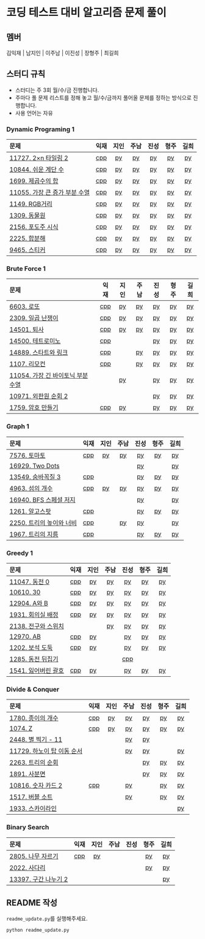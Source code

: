 # 코딩 테스트 대비 알고리즘 문제 풀이

## 멤버

김익재 | 남지인 | 이주남 | 이진성 | 장형주 | 최길희

## 스터디 규칙

- 스터디는 주 3회 월/수/금 진행합니다.
- 주마다 풀 문제 리스트를 정해 놓고 월/수/금까지 풀어올 문제를 정하는 방식으로 진행합니다.
- 사용 언어는 자유

### Dynamic Programing 1

|문제|익재|지인|주남|진성|형주|길희|
|:---|:---:|:---:|:---:|:---:|:---:|:---:|
|[11727. 2×n 타일링 2](https://www.acmicpc.net/problem/11727)|[cpp](Ikjae/11727.cpp)|[py](Jiin/11727.py)|[py](Joons/11727.py)|[py](ssung/11727.py)|[py](Hyungjoo/11727.py)|[py](Gilhee/11727.py)|
|[10844. 쉬운 계단 수](https://www.acmicpc.net/problem/10844)|[cpp](Ikjae/10844.cpp)|[py](Jiin/10844.py)|[py](Joons/10844.py)|[py](ssung/10844.py)|[py](Hyungjoo/10844.py)|[py](Gilhee/10844.py)|
|[1699. 제곱수의 합](https://www.acmicpc.net/problem/1699)|[cpp](Ikjae/1699.cpp)|[py](Jiin/1699.py)|[py](Joons/1699.py)|[py](ssung/1699.py)|[py](Hyungjoo/1699.py)|[py](Gilhee/1699.py)|
|[11055. 가장 큰 증가 부분 수열](https://www.acmicpc.net/problem/11055)|[cpp](Ikjae/11055.cpp)|[py](Jiin/11055.py)|[py](Joons/11055.py)|[py](ssung/11055.py)|[py](Hyungjoo/11055.py)|[py](Gilhee/11055.py)|
|[1149. RGB거리](https://www.acmicpc.net/problem/1149)|[cpp](Ikjae/1149.cpp)|[py](Jiin/1149.py)|[py](Joons/1149.py)|[py](ssung/1149.py)|[py](Hyungjoo/1149.py)|[py](Gilhee/1149.py)|
|[1309. 동물원](https://www.acmicpc.net/problem/1309)|[cpp](Ikjae/1309.cpp)|[py](Jiin/1309.py)|[py](Joons/1309.py)|[py](ssung/1309.py)|[py](Hyungjoo/1309.py)|[py](Gilhee/1309.py)|
|[2156. 포도주 시식](https://www.acmicpc.net/problem/2156)|[cpp](Ikjae/2156.cpp)|[py](Jiin/2156.py)|[py](Joons/2156.py)|[py](ssung/2156.py)|[py](Hyungjoo/2156.py)|[py](Gilhee/2156.py)|
|[2225. 합분해](https://www.acmicpc.net/problem/2225)|[cpp](Ikjae/2225.cpp)|[py](Jiin/2225.py)|[py](Joons/2225.py)|[py](ssung/2225.py)|[py](Hyungjoo/2225.py)|[py](Gilhee/2225.py)|
|[9465. 스티커](https://www.acmicpc.net/problem/9465)|[cpp](Ikjae/9465.cpp)|[py](Jiin/9465.py)|[py](Joons/9465.py)|[py](ssung/9465.py)|[py](Hyungjoo/9465.py)|[py](Gilhee/9465.py)|

### Brute Force 1

|문제|익재|지인|주남|진성|형주|길희|
|:---|:---:|:---:|:---:|:---:|:---:|:---:|
|[6603. 로또](https://www.acmicpc.net/problem/6603)|[cpp](Ikjae/6603.cpp)|[py](Jiin/6603.py)|[py](Joons/6603.py)|[py](ssung/6603.py)|[py](Hyungjoo/6603.py)|[py](Gilhee/6603.py)|
|[2309. 일곱 난쟁이](https://www.acmicpc.net/problem/2309)|[cpp](Ikjae/2309.cpp)|[py](Jiin/2309.py)|[py](Joons/2309.py)|[py](ssung/2309.py)|[py](Hyungjoo/2309.py)|[py](Gilhee/2309.py)|
|[14501. 퇴사](https://www.acmicpc.net/problem/14501)|[cpp](Ikjae/14501.cpp)|[py](Jiin/14501.py)|[py](Joons/14501.py)|[py](ssung/14501.py)|[py](Hyungjoo/14501.py)|[py](Gilhee/14501.py)|
|[14500. 테트로미노](https://www.acmicpc.net/problem/14500)|[cpp](Ikjae/14500.cpp)|||[py](ssung/14500.py)|[py](Hyungjoo/14500.py)|[py](Gilhee/14500.py)|
|[14889. 스타트와 링크](https://www.acmicpc.net/problem/14889)|[cpp](Ikjae/14889.cpp)||[py](Joons/14889.py)|[py](ssung/14889.py)|[py](Hyungjoo/14889.py)|[py](Gilhee/14889.py)|
|[1107. 리모컨](https://www.acmicpc.net/problem/1107)|[cpp](Ikjae/1107.cpp)||[py](Joons/1107.py)|[py](ssung/1107.py)|[py](Hyungjoo/1107.py)|[py](Gilhee/1107.py)|
|[11054. 가장 긴 바이토닉 부분 수열](https://www.acmicpc.net/problem/11054)||[py](Jiin/11054.py)||[py](ssung/11054.py)|[py](Hyungjoo/11054.py)|[py](Gilhee/11054.py)|
|[10971. 외판원 순회 2](https://www.acmicpc.net/problem/10971)||||[py](ssung/10971.py)|[py](Hyungjoo/10971.py)|[py](Gilhee/10971.py)|
|[1759. 암호 만들기](https://www.acmicpc.net/problem/1759)|[cpp](Ikjae/1759.cpp)|[py](Jiin/1759.py)||[py](ssung/1759.py)|[py](Hyungjoo/1759.py)|[py](Gilhee/1759.py)|

### Graph 1

|문제|익재|지인|주남|진성|형주|길희|
|:---|:---:|:---:|:---:|:---:|:---:|:---:|
|[7576. 토마토](https://www.acmicpc.net/problem/7576)|[cpp](Ikjae/7576.cpp)|[py](Jiin/7576.py)|[py](Joons/7576.py)|[py](ssung/7576.py)|[py](Hyungjoo/7576.py)|[py](Gilhee/7576.py)|
|[16929. Two Dots](https://www.acmicpc.net/problem/16929)||||[py](ssung/16929.py)||[py](Gilhee/16929.py)|
|[13549. 숨바꼭질 3](https://www.acmicpc.net/problem/13549)|[cpp](Ikjae/13549.cpp)|||[py](ssung/13549.py)|[py](Hyungjoo/13549.py)|[py](Gilhee/13549.py)|
|[4963. 섬의 개수](https://www.acmicpc.net/problem/4963)|[cpp](Ikjae/4963.cpp)|[py](Jiin/4963.py)|[py](Joons/4963.py)|[py](ssung/4963.py)|[py](Hyungjoo/4963.py)|[py](Gilhee/4963.py)|
|[16940. BFS 스페셜 저지](https://www.acmicpc.net/problem/16940)||||[py](ssung/16940.py)||[py](Gilhee/16940.py)|
|[1261. 알고스팟](https://www.acmicpc.net/problem/1261)|[cpp](Ikjae/1261.cpp)|||[py](ssung/1261.py)|[py](Hyungjoo/1261.py)|[py](Gilhee/1261.py)|
|[2250. 트리의 높이와 너비](https://www.acmicpc.net/problem/2250)|[cpp](Ikjae/2250.cpp)||[py](Joons/2250.py)|[py](ssung/2250.py)||[py](Gilhee/2250.py)|
|[1967. 트리의 지름](https://www.acmicpc.net/problem/1967)|[cpp](Ikjae/1967.cpp)|||[py](ssung/1967.py)|[py](Hyungjoo/1967.py)|[py](Gilhee/1967.py)|

### Greedy 1

|문제|익재|지인|주남|진성|형주|길희|
|:---|:---:|:---:|:---:|:---:|:---:|:---:|
|[11047. 동전 0](https://www.acmicpc.net/problem/11047)|[cpp](Ikjae/11047.cpp)|[py](Jiin/11047.py)|[py](Joons/11047.py)|[py](ssung/11047.py)|[py](Hyungjoo/11047.py)|[py](Gilhee/11047.py)|
|[10610. 30](https://www.acmicpc.net/problem/10610)|[cpp](Ikjae/10610.cpp)|[py](Jiin/10610.py)|[py](Joons/10610.py)|[py](ssung/10610.py)|[py](Hyungjoo/10610.py)|[py](Gilhee/10610.py)|
|[12904. A와 B](https://www.acmicpc.net/problem/12904)|[cpp](Ikjae/12904.cpp)|[py](Jiin/12904.py)|[py](Joons/12904.py)|[py](ssung/12904.py)|[py](Hyungjoo/12904.py)|[py](Gilhee/12904.py)|
|[1931. 회의실 배정](https://www.acmicpc.net/problem/1931)|[cpp](Ikjae/1931.cpp)|[py](Jiin/1931.py)|[py](Joons/1931.py)|[py](ssung/1931.py)|[py](Hyungjoo/1931.py)|[py](Gilhee/1931.py)|
|[2138. 전구와 스위치](https://www.acmicpc.net/problem/2138)|||[py](Joons/2138.py)|[py](ssung/2138.py)|[py](Hyungjoo/2138.py)|[py](Gilhee/2138.py)|
|[12970. AB](https://www.acmicpc.net/problem/12970)|[cpp](Ikjae/12970.cpp)|[py](Jiin/12970.py)||[py](ssung/12970.py)|[py](Hyungjoo/12970.py)|[py](Gilhee/12970.py)|
|[1202. 보석 도둑](https://www.acmicpc.net/problem/1202)|[cpp](Ikjae/1202.cpp)|[py](Jiin/1202.py)||[py](ssung/1202.py)|[py](Hyungjoo/1202.py)|[py](Gilhee/1202.py)|
|[1285. 동전 뒤집기](https://www.acmicpc.net/problem/1285)||||[cpp](ssung/1285.cpp)|||
|[1541. 잃어버린 괄호](https://www.acmicpc.net/problem/1541)|[cpp](Ikjae/1541.cpp)|[py](Jiin/1541.py)||[py](ssung/1541.py)|[py](Hyungjoo/1541.py)|[py](Gilhee/1541.py)|

### Divide \& Conquer

|문제|익재|지인|주남|진성|형주|길희|
|:---|:---:|:---:|:---:|:---:|:---:|:---:|
|[1780. 종이의 개수](https://www.acmicpc.net/problem/1780)|[cpp](Ikjae/1780.cpp)|[py](Jiin/1780.py)|[py](Joons/1780.py)|[py](ssung/1780.py)|[py](Hyungjoo/1780.py)|[py](Gilhee/1780.py)|
|[1074. Z](https://www.acmicpc.net/problem/1074)|[cpp](Ikjae/1074.cpp)|[py](Jiin/1074.py)|[py](Joons/1074.py)|[py](ssung/1074.py)|[py](Hyungjoo/1074.py)|[py](Gilhee/1074.py)|
|[2448. 별 찍기 - 11](https://www.acmicpc.net/problem/2448)|||[py](Joons/2448.py)|[py](ssung/2448.py)|||
|[11729. 하노이 탑 이동 순서](https://www.acmicpc.net/problem/11729)|||[py](Joons/11729.py)|[py](ssung/11729.py)||[py](Gilhee/11729.py)|
|[2263. 트리의 순회](https://www.acmicpc.net/problem/2263)||||[py](ssung/2263.py)|[py](Hyungjoo/2263.py)|[py](Gilhee/2263.py)|
|[1891. 사분면](https://www.acmicpc.net/problem/1891)||||[py](ssung/1891.py)|[py](Hyungjoo/1891.py)|[py](Gilhee/1891.py)|
|[10816. 숫자 카드 2](https://www.acmicpc.net/problem/10816)|[cpp](Ikjae/10816.cpp)||[py](Joons/10816.py)||[py](Hyungjoo/10816.py)|[py](Gilhee/10816.py)|
|[1517. 버블 소트](https://www.acmicpc.net/problem/1517)|||[py](Joons/1517.py)||[py](Hyungjoo/1517.py)|[py](Gilhee/1517.py)|
|[1933. 스카이라인](https://www.acmicpc.net/problem/1933)||||||[py](Gilhee/1933.py)|

### Binary Search

|문제|익재|지인|주남|진성|형주|길희|
|:---|:---:|:---:|:---:|:---:|:---:|:---:|
|[2805. 나무 자르기](https://www.acmicpc.net/problem/2805)|[cpp](Ikjae/2805.cpp)|[py](Jiin/2805.py)|||[py](Hyungjoo/2805.py)|[py](Gilhee/2805.py)|
|[2022. 사다리](https://www.acmicpc.net/problem/2022)|||||[py](Hyungjoo/2022.py)|[py](Gilhee/2022.py)|
|[13397. 구간 나누기 2](https://www.acmicpc.net/problem/13397)||||||[py](Gilhee/13397.py)|

## README 작성

`readme_update.py`를 실행해주세요.

```bash
python readme_update.py
```
